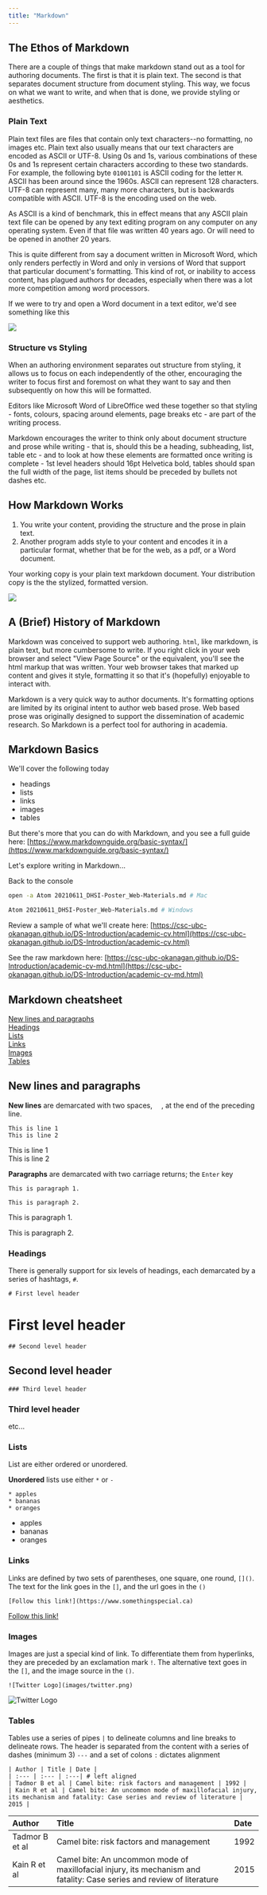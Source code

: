 ```yaml
---
title: "Markdown"
---
```


## The Ethos of Markdown

There are a couple of things that make markdown stand out as a tool for authoring documents. The first is that it is plain text. The second is that separates document structure from document styling. This way, we focus on what we want to write, and when that is done, we provide styling or aesthetics.

### Plain Text

Plain text files are files that contain only text characters--no formatting, no images etc. Plain text also usually means that our text characters are encoded as ASCII or UTF-8. Using 0s and 1s, various combinations of these 0s and 1s represent certain characters according to these two standards. For example, the following byte `01001101` is ASCII coding for the letter `M`. ASCII has been around since the 1960s. ASCII can represent 128 characters. UTF-8 can represent many, many more characters, but is backwards compatible with ASCII. UTF-8 is the encoding used on the web.

As ASCII is a kind of benchmark, this in effect means that any ASCII plain text file can be opened by any text editing program on any computer on any operating system. Even if that file was written 40 years ago. Or will need to be opened in another 20 years.

This is quite different from say a document written in Microsoft Word, which only renders perfectly in Word and only in versions of Word that support that particular document\'s formatting. This kind of rot, or inability to access content, has plagued authors for decades, especially when there was a lot more competition among word processors.

If we were to try and open a Word document in a text editor, we\'d see something like this

![](images/word-in-text.png)

### Structure vs Styling

When an authoring environment separates out structure from styling, it allows us to focus on each independently of the other, encouraging the writer to focus first and foremost on what they want to say and then subsequently on how this will be formatted.

Editors like Microsoft Word of LibreOffice wed these together so that styling - fonts, colours, spacing around elements, page breaks etc - are part of the writing process.

Markdown encourages the writer to think only about document structure and prose while writing - that is, should this be a heading, subheading, list, table etc - and to look at how these elements are formatted once writing is complete - 1st level headers should 16pt Helvetica bold, tables should span the full width of the page, list items should be preceded by bullets not dashes etc.

## How Markdown Works

1. You write your content, providing the structure and the prose in plain text.
2. Another program adds style to your content and encodes it in a particular format, whether that be for the web, as a pdf, or a Word document.

Your working copy is your plain text markdown document. Your distribution copy is the the stylized, formatted version.

![](images/markdown-translation.png)

## A (Brief) History of Markdown

Markdown was conceived to support web authoring. `html`, like markdown, is plain text, but more cumbersome to write. If you right click in your web browser and select \"View Page Source\" or the equivalent, you'll see the html markup that was written. Your web browser takes that marked up content and gives it style, formatting it so that it\'s (hopefully) enjoyable to interact with.

Markdown is a very quick way to author documents. It\'s formatting options are limited by its original intent to author web based prose. Web based prose was originally designed to support the dissemination of academic research. So Markdown is a perfect tool for authoring in academia.

## Markdown Basics

We\'ll cover the following today

  * headings
  * lists
  * links
  * images
  * tables

But there\'s more that you can do with Markdown, and you see a full guide here: [https://www.markdownguide.org/basic-syntax/](https://www.markdownguide.org/basic-syntax/)

Let\'s explore writing in Markdown...

Back to the console

```bash
open -a Atom 20210611_DHSI-Poster_Web-Materials.md # Mac

Atom 20210611_DHSI-Poster_Web-Materials.md # Windows
```

Review a sample of what we'll create here: [https://csc-ubc-okanagan.github.io/DS-Introduction/academic-cv.html](https://csc-ubc-okanagan.github.io/DS-Introduction/academic-cv.html)

See the raw markdown here: [https://csc-ubc-okanagan.github.io/DS-Introduction/academic-cv-md.html](https://csc-ubc-okanagan.github.io/DS-Introduction/academic-cv-md.html)

## Markdown cheatsheet

[New lines and paragraphs](#new-lines-and-paragaphs)  
[Headings](#headings)  
[Lists](#lists)  
[Links](#links)  
[Images](#images)  
[Tables](#tables)  

## New lines and paragraphs

**New lines** are demarcated with two spaces, `  `, at the end of the preceding line.

```
This is line 1  
This is line 2
```

This is line 1  
This is line 2

**Paragraphs** are demarcated with two carriage returns; the `Enter` key

```
This is paragraph 1.

This is paragraph 2.
```

This is paragraph 1.

This is paragraph 2.

### Headings

There is generally support for six levels of headings, each demarcated by a series of hashtags, `#`.

```
# First level header
```

# First level header

```
## Second level header
```

## Second level header

```
### Third level header
```

### Third level header

etc...

### Lists

List are either ordered or unordered.

**Unordered** lists use either `*` or `-`

```
* apples  
* bananas  
* oranges
```

* apples
* bananas
* oranges

### Links

Links are defined by two sets of parentheses, one square, one round, `[]()`. The text for the link goes in the `[]`, and the url goes in the `()`

```
[Follow this link!](https://www.somethingspecial.ca)
```

[Follow this link!](https://www.somethingspecial.ca)

### Images

Images are just a special kind of link. To differentiate them from hyperlinks, they are preceded by an exclamation mark `!`. The alternative text goes in the `[]`, and the image source in the `()`.

```
![Twitter Logo](images/twitter.png)
```

![Twitter Logo](images/twitter.png)

### Tables

Tables use a series of pipes `|` to delineate columns and line breaks to delineate rows. The header is separated from the content with a series of dashes (minimum 3) `---` and a set of colons `:` dictates alignment

```
| Author | Title | Date |
| :--- | :--- | :---| # left aligned
| Tadmor B et al | Camel bite: risk factors and management | 1992 |
| Kain R et al | Camel bite: An uncommon mode of maxillofacial injury, its mechanism and fatality: Case series and review of literature | 2015 |
```

| Author | Title | Date |  
| :--- | :--- | :---|  
| Tadmor B et al | Camel bite: risk factors and management | 1992 |  
| Kain R et al | Camel bite: An uncommon mode of maxillofacial injury, its mechanism and fatality: Case series and review of literature | 2015 |
